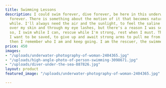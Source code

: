 ```yaml
---
title: Swimming Lessons
description: I could swim forever, dive forever, be here in this underwater world
  forever. There is something about the motion of it that becomes natural after a
  while. I'll always need the air and the sunlight, to feel the saline water wash
  over my skin and through my eye lashes, but there's a reason I was sent here. And
  so, I swim while I can, rescue while I'm strong, rest when I must. There are times
  I want to be saved, to give up and await strong arms to pull me from this struggle,
  then I remember who I am and keep going. I am the rescuer, the swimmer.
price: 450
images:
- "/uploads/underwater-photography-of-woman-2404365.jpg"
- "/uploads/high-angle-photo-of-person-swimming-3098671.jpg"
- "/uploads/diver-under-the-sea-887826.jpg"
layout: product
featured_image: "/uploads/underwater-photography-of-woman-2404365.jpg"

---
```

